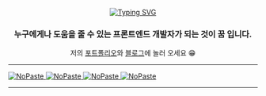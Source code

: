 <br><br>
<div align=center>


[![Typing SVG](https://readme-typing-svg.demolab.com?font=Gochi+Hand&pause=1000&color=000000&center=true&width=435&lines=Hello%2C+I'm+Huiseong)](https://git.io/typing-svg)

### 누구에게나 도움을 줄 수 있는 프론트엔드 개발자가 되는 것이 **꿈** 입니다.

저의 [포트폴리오](https://www.notion.so/Shin-Hui-Se0ng-9f1acfd3e37c475190630bef14cb9b52)와 [블로그](https://huise0ng.tistory.com/)에 놀러 오세요 😁

</div>
    
---
[<picture><source media="(prefers-color-scheme: dark)" srcset="https://ghrs.vercel.app/api/pin/?username=huise0ng&repo=algorithm&theme=github_dark"/>
<img alt="NoPaste" src="https://ghrs.vercel.app/api/pin/?username=huise0ng&repo=algorithm">
</picture>](https://github.com/huise0ng/algorithm)
[<picture><source media="(prefers-color-scheme: dark)" srcset="https://ghrs.vercel.app/api/pin/?username=huise0ng&repo=arduino&theme=github_dark"/>
<img alt="NoPaste" src="https://ghrs.vercel.app/api/pin/?username=huise0ng&repo=arduino">
</picture>](https://github.com/huise0ng/arduino)
[<picture><source media="(prefers-color-scheme: dark)" srcset="https://ghrs.vercel.app/api/pin/?username=huise0ng&repo=Oracle&theme=github_dark"/>
<img alt="NoPaste" src="https://ghrs.vercel.app/api/pin/?username=huise0ng&repo=Oracle">
</picture>](https://github.com/huise0ng/Oracle)
[<picture><source media="(prefers-color-scheme: dark)" srcset="https://ghrs.vercel.app/api/pin/?username=huise0ng&repo=Team.One-shot-to-your-head&theme=github_dark"/>
<img alt="NoPaste" src="https://ghrs.vercel.app/api/pin/?username=huise0ng&repo=Team.One-shot-to-your-head">
</picture>](https://github.com/huise0ng/Team.One-shot-to-your-head.git)
<br/>
    
---
    
    
